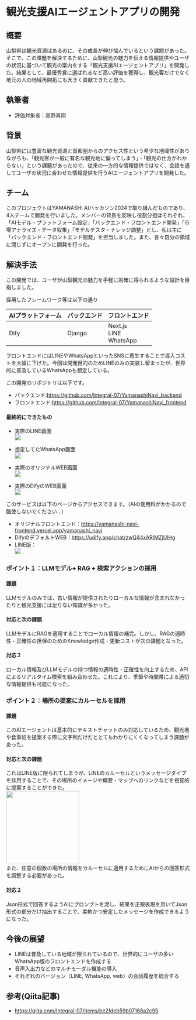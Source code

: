 # 観光支援AIエージェントアプリの開発

## 概要

山梨県は観光資源はあるのに、その成長が伸び悩んでいるという課題があった。そこで、この課題を解決するために、山梨観光の魅力を伝える情報提供やユーザの状況に基づいて観光の案内をする「観光支援AIエージェントアプリ」を開発した。結果として、最優秀賞に選ばれるなど高い評価を獲得し、観光客だけでなく地元の人の地域再開拓にも大きく貢献できたと思う。

## 執筆者

- 評価対象者：高野真翔

## 背景

山梨県には豊富な観光資源と首都圏からのアクセス性という希少な地域性がありながらも、「観光客が一般に有名な観光地に偏ってしまう」・「観光の仕方がわからない」という課題があったので、従来の一方的な情報提供ではなく、会話を通してユーザの状況に合わせた情報提供を行うAIエージェントアプリを開発した。

## チーム

このプロジェクトはYAMANASHI AIハッカソン2024で取り組んだものであり、4人チームで開発を行いました。メンバーの背景を反映し役割分担はそれぞれ、「AIモデル・プラットフォーム設定」「バックエンド・フロントエンド開発」「市場アナライズ・データ収集」「モデルテスタ・ナレッジ調整」とし、私は主に「バックエンド・フロントエンド開発」を担当しました。また、各々自分の領域に閉じずにオープンに開発を行った。

## 解決手法

この開発では、ユーザが山梨観光の魅力を手軽に的確に得られるような設計を目指しました。

採用したフレームワーク等は以下の通り

|AIプラットフォーム|バックエンド|フロントエンド|
|----|----|----|
|Dify|Django|Next.js<br>LINE<br>WhatsApp|

フロントエンドにはLINEやWhatsAppといったSNSに寄生することで導入コストを大幅に下げた。今回は開発目的のためLINEのみの実装し留まったが、世界的に普及しているWhatsAppも想定している。

この開発のリポジトリは以下です。
- バックエンド:https://github.com/Integral-07/YamanashiNavi_backend
- フロントエンド:https://github.com/Integral-07/YamanashiNavi_frontend

#### 最終的にできたもの

- 実際のLINE画面<br>
![](img/yamanashinavi_line.png)

- 想定してたWhatsApp画面<br>
![](img/yamanashinavi_whatsapp.png)

- 実際のオリジナルWEB画面<br>
![](img/yamanashinavi_original.png)

- 実際のDifyのWEB画面<br>
![](img/yamanashinavi_dify.png)

このサービスは以下のページからアクセスできます。（AIの使用料がかかるので酷使しないでください...）
- オリジナルフロントエンド：https://yamanashi-navi-frontend.vercel.app/yamanashi_navi
- DifyのデフォルトWEB：https://udify.app/chat/zwQ44xARIMZjUIHg
- LINE版：<br>![](img/yamanashinavi_lineqr.png)

### ポイント１：LLMモデル+ RAG + 検索アクションの採用

#### 課題

LLMモデルのみでは、古い情報が提供されたりローカルな情報が含まれなかったりと観光支援には足りない知識が多かった。

#### 対応と次の課題

LLMモデルにRAGを適用することでローカル情報の補完。しかし、RAGの適時性・正確性の担保のためのKnowledge作成・更新コストが次の課題となった。

#### 対応２

ローカル情報及びLLMモデルの持つ情報の適時性・正確性を向上するため、APIによるリアルタイム検索を組み合わせた。これにより、季節や時間帯による適切な情報提供も可能になった。

### ポイント２：場所の提案にカルーセルを採用

#### 課題

このAIエージェントは基本的にテキストチャットのみ対応しているため、観光地や食事処を提案する際に文字列だけだととてもわかりにくくなってしまう課題があった。

#### 対応と次の課題

これはLINE版に限られてしまうが、LINEのカルーセルというメッセージタイプを採用することで、その場所のイメージや概要・マップへのリンクなどを視覚的に提案することができた。
<br><img src="img/carousel.png" width="200px"><br>
また、任意の個数の場所の情報をカルーセルに適用するためにAIからの回答形式を調整する必要があった。

#### 対応２

Json形式で回答するようAIにプロンプトを渡し、結果を正規表現を用いてJson形式の部分だけ抽出することで、柔軟かつ安定したメッセージを作成できるようになった。

## 今後の展望

- LINEは普及している地域が限られているので、世界的にユーザの多いWhatsApp版のフロントエンドを作成する
- 音声入出力などのマルチモーダル機能の導入
- それぞれのバージョン（LINE, WhatsApp, web）の会話履歴を統合する

## 参考(Qiita記事)
- https://qiita.com/Integral-07/items/be2fdeb59b07168a2c95
